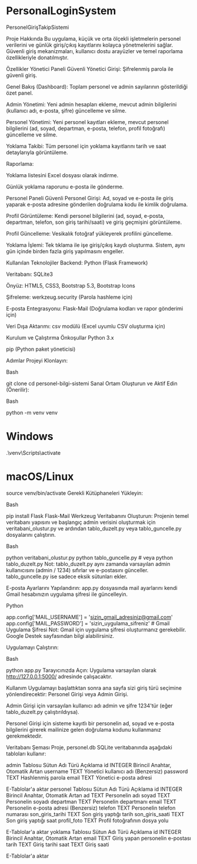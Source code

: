 # PersonalLoginSystem
PersonelGirişTakipSistemi


Proje Hakkında
Bu uygulama, küçük ve orta ölçekli işletmelerin personel verilerini ve günlük giriş/çıkış kayıtlarını kolayca yönetmelerini sağlar. Güvenli giriş mekanizmaları, kullanıcı dostu arayüzler ve temel raporlama özellikleriyle donatılmıştır.

Özellikler
Yönetici Paneli
Güvenli Yönetici Girişi: Şifrelenmiş parola ile güvenli giriş.

Genel Bakış (Dashboard): Toplam personel ve admin sayılarının gösterildiği özet panel.

Admin Yönetimi: Yeni admin hesapları ekleme, mevcut admin bilgilerini (kullanıcı adı, e-posta, şifre) güncelleme ve silme.

Personel Yönetimi: Yeni personel kayıtları ekleme, mevcut personel bilgilerini (ad, soyad, departman, e-posta, telefon, profil fotoğrafı) güncelleme ve silme.

Yoklama Takibi: Tüm personel için yoklama kayıtlarını tarih ve saat detaylarıyla görüntüleme.

Raporlama:

Yoklama listesini Excel dosyası olarak indirme.

Günlük yoklama raporunu e-posta ile gönderme.

Personel Paneli
Güvenli Personel Girişi: Ad, soyad ve e-posta ile giriş yaparak e-posta adresine gönderilen doğrulama kodu ile kimlik doğrulama.

Profil Görüntüleme: Kendi personel bilgilerini (ad, soyad, e-posta, departman, telefon, son giriş tarihi/saati) ve giriş geçmişini görüntüleme.

Profil Güncelleme: Vesikalık fotoğraf yükleyerek profilini güncelleme.

Yoklama İşlemi: Tek tıklama ile işe giriş/çıkış kaydı oluşturma. Sistem, aynı gün içinde birden fazla giriş yapılmasını engeller.

Kullanılan Teknolojiler
Backend: Python (Flask Framework)

Veritabanı: SQLite3

Önyüz: HTML5, CSS3, Bootstrap 5.3, Bootstrap Icons

Şifreleme: werkzeug.security (Parola hashleme için)

E-posta Entegrasyonu: Flask-Mail (Doğrulama kodları ve rapor gönderimi için)

Veri Dışa Aktarımı: csv modülü (Excel uyumlu CSV oluşturma için)

Kurulum ve Çalıştırma
Önkoşullar
Python 3.x

pip (Python paket yöneticisi)

Adımlar
Projeyi Klonlayın:

Bash

git clone <proje-repo-adresi>
cd personel-bilgi-sistemi
Sanal Ortam Oluşturun ve Aktif Edin (Önerilir):

Bash

python -m venv venv
# Windows
.\venv\Scripts\activate
# macOS/Linux
source venv/bin/activate
Gerekli Kütüphaneleri Yükleyin:

Bash

pip install Flask Flask-Mail Werkzeug
Veritabanını Oluşturun:
Projenin temel veritabanı yapısını ve başlangıç admin verisini oluşturmak için veritabani_olustur.py ve ardından tablo_duzelt.py veya tablo_guncelle.py dosyalarını çalıştırın.

Bash

python veritabani_olustur.py
python tablo_guncelle.py # veya python tablo_duzelt.py
Not: tablo_duzelt.py aynı zamanda varsayılan admin kullanıcısını (admin / 1234) sıfırlar ve e-postasını günceller. tablo_guncelle.py ise sadece eksik sütunları ekler.

E-posta Ayarlarını Yapılandırın:
app.py dosyasında mail ayarlarını kendi Gmail hesabınızın uygulama şifresi ile güncelleyin.

Python

app.config['MAIL_USERNAME'] = 'sizin_gmail_adresiniz@gmail.com'
app.config['MAIL_PASSWORD'] = 'sizin_uygulama_sifreniz' # Gmail Uygulama Şifresi
Not: Gmail için uygulama şifresi oluşturmanız gerekebilir. Google Destek sayfasından bilgi alabilirsiniz.

Uygulamayı Çalıştırın:

Bash

python app.py
Tarayıcınızda Açın:
Uygulama varsayılan olarak http://127.0.0.1:5000/ adresinde çalışacaktır.

Kullanım
Uygulamayı başlattıktan sonra ana sayfa sizi giriş türü seçimine yönlendirecektir: Personel Girişi veya Admin Girişi.

Admin Girişi için varsayılan kullanıcı adı admin ve şifre 1234'tür (eğer tablo_duzelt.py çalıştırıldıysa).

Personel Girişi için sisteme kayıtlı bir personelin ad, soyad ve e-posta bilgilerini girerek mailinize gelen doğrulama kodunu kullanmanız gerekmektedir.

Veritabanı Şeması
Proje, personel.db SQLite veritabanında aşağıdaki tabloları kullanır:

admin Tablosu
Sütun Adı	Türü	Açıklama
id	INTEGER	Birincil Anahtar, Otomatik Artan
username	TEXT	Yönetici kullanıcı adı (Benzersiz)
password	TEXT	Hashlenmiş parola
email	TEXT	Yönetici e-posta adresi

E-Tablolar'a aktar
personel Tablosu
Sütun Adı	Türü	Açıklama
id	INTEGER	Birincil Anahtar, Otomatik Artan
ad	TEXT	Personelin adı
soyad	TEXT	Personelin soyadı
departman	TEXT	Personelin departmanı
email	TEXT	Personelin e-posta adresi (Benzersiz)
telefon	TEXT	Personelin telefon numarası
son_giris_tarihi	TEXT	Son giriş yaptığı tarih
son_giris_saati	TEXT	Son giriş yaptığı saat
profil_foto	TEXT	Profil fotoğrafının dosya yolu

E-Tablolar'a aktar
yoklama Tablosu
Sütun Adı	Türü	Açıklama
id	INTEGER	Birincil Anahtar, Otomatik Artan
email	TEXT	Giriş yapan personelin e-postası
tarih	TEXT	Giriş tarihi
saat	TEXT	Giriş saati

E-Tablolar'a aktar






